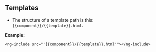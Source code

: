 ## Templates
- The structure of a template path is this: `{{component}}/{{template}}.html`.

**Example:**

	<ng-include src="'{{component}}/{{template}}.html'"></ng-include>